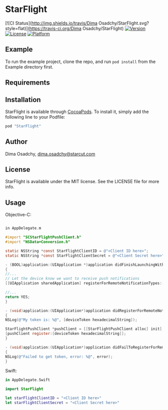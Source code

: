 # StarFlight

[![CI Status](http://img.shields.io/travis/Dima Osadchy/StarFlight.svg?style=flat)](https://travis-ci.org/Dima Osadchy/StarFlight)
[![Version](https://img.shields.io/cocoapods/v/StarFlight.svg?style=flat)](http://cocoapods.org/pods/StarFlight)
[![License](https://img.shields.io/cocoapods/l/StarFlight.svg?style=flat)](http://cocoapods.org/pods/StarFlight)
[![Platform](https://img.shields.io/cocoapods/p/StarFlight.svg?style=flat)](http://cocoapods.org/pods/StarFlight)

## Example

To run the example project, clone the repo, and run `pod install` from the Example directory first.

## Requirements

## Installation

StarFlight is available through [CocoaPods](http://cocoapods.org). To install
it, simply add the following line to your Podfile:

```ruby
pod "StarFlight"
```

## Author

Dima Osadchy, dima.osadchy@starcut.com

## License

StarFlight is available under the MIT license. See the LICENSE file for more info.

## Usage

Objective-C:
```Objective-C

in AppDelegate.m

#import "SCStarFlightPushClient.h"
#import "NSData+Conversion.h"

static NSString *const StarFlightClientID = @"<Client ID here>";
static NSString *const StarFlightClientSecret = @"<Client Secret here>";

- (BOOL)application:(UIApplication *)application didFinishLaunchingWithOptions:(NSDictionary *)launchOptions
{
//...    
// Let the device know we want to receive push notifications
[[UIApplication sharedApplication] registerForRemoteNotificationTypes:(UIRemoteNotificationTypeBadge | UIRemoteNotificationTypeSound | UIRemoteNotificationTypeAlert)];

//...
return YES;
}

- (void)application:(UIApplication*)application didRegisterForRemoteNotificationsWithDeviceToken:(NSData*)deviceToken
{
NSLog(@"My token is: %@", [deviceToken hexadecimalString]);

StarFlightPushClient *pushClient = [[StarFlightPushClient alloc] init];
[pushClient register:[deviceToken hexadecimalString]];
}

- (void)application:(UIApplication*)application didFailToRegisterForRemoteNotificationsWithError:(NSError*)error
{
NSLog(@"Failed to get token, error: %@", error);
}

```

Swift:
```Swift
in AppDelegate.Swift

import StarFlight

let starFlightClientID = "<Client ID here>"
let starFlightClientSecret = "<Client Secret here>"

```
